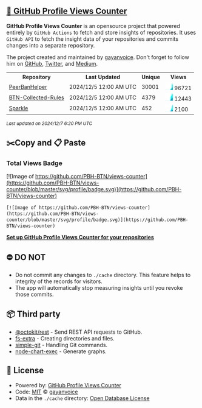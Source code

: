 ## [🚀 GitHub Profile Views Counter](https://github.com/gayanvoice/github-profile-views-counter)
**GitHub Profile Views Counter** is an opensource project that powered entirely by  `GitHub Actions` to fetch and store insights of repositories.
It uses `GitHub API` to fetch the insight data of your repositories and commits changes into a separate repository.

The project created and maintained by [gayanvoice](https://github.com/gayanvoice). Don't forget to follow him on [GitHub](https://github.com/gayanvoice), [Twitter](https://twitter.com/gayanvoice), and [Medium](https://gayanvoice.medium.com/).

<table>
	<tr>
		<th>
			Repository
		</th>
		<th>
			Last Updated
		</th>
		<th>
			Unique
		</th>
		<th>
			Views
		</th>
	</tr>
	<tr>
		<td>
			<a href="https://github.com/PBH-BTN/views-counter/tree/master/readme/754169590/year.md">
				PeerBanHelper
			</a>
		</td>
		<td>
			2024/12/5 12:00 AM UTC
		</td>
		<td>
			30001
		</td>
		<td>
			<img alt="Response time graph" src="https://github.com/PBH-BTN/views-counter/raw/master/graph/754169590/small/year.png" height="20"> 96721
		</td>
	</tr>
	<tr>
		<td>
			<a href="https://github.com/PBH-BTN/views-counter/tree/master/readme/792975044/year.md">
				BTN-Collected-Rules
			</a>
		</td>
		<td>
			2024/12/5 12:00 AM UTC
		</td>
		<td>
			4379
		</td>
		<td>
			<img alt="Response time graph" src="https://github.com/PBH-BTN/views-counter/raw/master/graph/792975044/small/year.png" height="20"> 12443
		</td>
	</tr>
	<tr>
		<td>
			<a href="https://github.com/PBH-BTN/views-counter/tree/master/readme/841614381/year.md">
				Sparkle
			</a>
		</td>
		<td>
			2024/12/5 12:00 AM UTC
		</td>
		<td>
			452
		</td>
		<td>
			<img alt="Response time graph" src="https://github.com/PBH-BTN/views-counter/raw/master/graph/841614381/small/year.png" height="20"> 2100
		</td>
	</tr>
</table>

<small><i>Last updated on 2024/12/7 6:20 PM UTC</i></small>

## ✂️Copy and 📋 Paste
### Total Views Badge
[![Image of https://github.com/PBH-BTN/views-counter](https://github.com/PBH-BTN/views-counter/blob/master/svg/profile/badge.svg)](https://github.com/PBH-BTN/views-counter)

```readme
[![Image of https://github.com/PBH-BTN/views-counter](https://github.com/PBH-BTN/views-counter/blob/master/svg/profile/badge.svg)](https://github.com/PBH-BTN/views-counter)
```
[**Set up GitHub Profile Views Counter for your repositories**](https://github.com/gayanvoice/github-profile-views-counter)
## ⛔ DO NOT
- Do not commit any changes to `./cache` directory. This feature helps to integrity of the records for visitors.
- The app will automatically stop measuring insights until you revoke those commits.
## 📦 Third party

- [@octokit/rest](https://www.npmjs.com/package/@octokit/rest) - Send REST API requests to GitHub.
- [fs-extra](https://www.npmjs.com/package/fs-extra) - Creating directories and files.
- [simple-git](https://www.npmjs.com/package/simple-git) - Handling Git commands.
- [node-chart-exec](https://www.npmjs.com/package/node-chart-exec) - Generate graphs.
## 📄 License
- Powered by: [GitHub Profile Views Counter](https://github.com/gayanvoice/github-profile-views-counter)
- Code: [MIT](./LICENSE) © [gayanvoice](https://github.com/gayanvoice)
- Data in the `./cache` directory: [Open Database License](https://opendatacommons.org/licenses/odbl/1-0/)